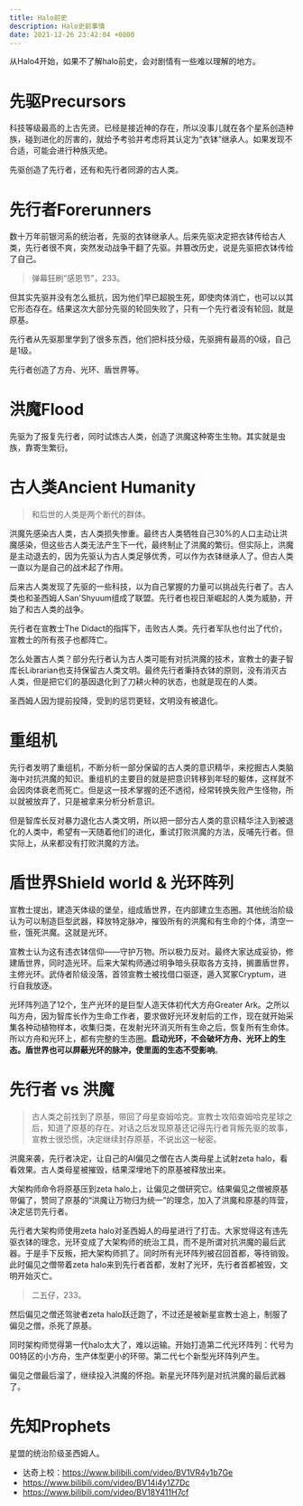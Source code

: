 ```yaml
---
title: Halo前史
description: Halo史前事情
date: 2021-12-26 23:42:04 +0800
---
```


从Halo4开始，如果不了解halo前史，会对剧情有一些难以理解的地方。

# 先驱Precursors
科技等级最高的上古先贤。已经是接近神的存在，所以没事儿就在各个星系创造种族，碰到进化的厉害的，就给予考验并考虑将其认定为“衣钵”继承人。如果发现不合适，可能会进行种族灭绝。

先驱创造了先行者，还有和先行者同源的古人类。

# 先行者Forerunners
数十万年前银河系的统治者，先驱的衣钵继承人。后来先驱决定把衣钵传给古人类，先行者很不爽，突然发动战争干翻了先驱。并篡改历史，说是先驱把衣钵传给了自己。

> 弹幕狂刷“感恩节”，233。

但其实先驱并没有怎么抵抗，因为他们早已超脱生死，即使肉体消亡，也可以以其它形态存在。结果这次大部分先驱的轮回失败了，只有一个先行者没有轮回，就是原基。

先行者从先驱那里学到了很多东西，他们把科技分级，先驱拥有最高的0级，自己是1级。

先行者创造了方舟、光环、盾世界等。

# 洪魔Flood
先驱为了报复先行者，同时试炼古人类，创造了洪魔这种寄生生物。其实就是虫族，靠寄生繁衍。

# 古人类Ancient Humanity
> 和后世的人类是两个断代的群体。

洪魔先感染古人类，古人类损失惨重。最终古人类牺牲自己30%的人口主动让洪魔感染，但这些古人类无法产生下一代，最终制止了洪魔的繁衍。但实际上，洪魔是主动退去的，因为先驱认为古人类足够优秀，可以作为衣钵继承人了。但古人类一直以为是自己的战术起了作用。

后来古人类发现了先驱的一些科技，以为自己掌握的力量可以挑战先行者了。古人类也和圣西姆人San'Shyuum组成了联盟。先行者也视日渐崛起的人类为威胁，开始了和古人类的战争。

先行者在宣教士The Didact的指挥下，击败古人类。先行者军队也付出了代价，宣教士的所有孩子也都阵亡。

怎么处置古人类？部分先行者认为古人类可能有对抗洪魔的技术，宣教士的妻子智库长Librarian也支持保留古人类文明。最终先行者秉持衣钵的原则，没有消灭古人类，但是把它们的基因退化到了刀耕火种的状态，也就是现在的人类。

圣西姆人因为提前投降，受到的惩罚更轻，文明没有被退化。

# 重组机
先行者发明了重组机，不断分析一部分保留的古人类的意识精华，来挖掘古人类脑海中对抗洪魔的知识。重组机的主要目的就是把意识转移到年轻的躯体，这样就不会因肉体衰老而死亡。但是这一技术掌握的还不透彻，经常转换失败产生怪物，所以就被放弃了，只是被拿来分析分析意识。

但是智库长反对暴力退化古人类文明，所以把一部分古人类的意识精华注入到被退化的人类中，希望有一天随着他们的进化，重试打败洪魔的方法，反哺先行者。但实际上，从来都没有打败洪魔的方法。

# 盾世界Shield world & 光环阵列
宣教士提出，建造天体级的堡垒，组成盾世界，在内部建立生态圈。其他统治阶级认为可以制造巨型武器，释放特定脉冲，摧毁所有的洪魔和有生命的个体，清空一些，饿死洪魔。这就是光环。

宣教士认为这有违衣钵信仰——守护万物。所以极力反对。最终大家达成妥协，修建盾世界，同时造光环。后来大架构师通过明争暗头获取各方支持，搁置盾世界，主修光环。武侍者阶级没落，首领宣教士被找借口驱逐，遁入冥冢Cryptum，进行自我放逐。

光环阵列造了12个，生产光环的是巨型人造天体初代大方舟Greater Ark。之所以叫方舟，因为智库长作为生命工作者，要求做好光环发射后的工作，现在就开始采集各种动植物样本，收集归类，在发射光环消灭所有生命之后，恢复所有生命体。所以方舟和光环上，都有完整的生态圈。**启动光环，不会破坏方舟、光环上的生态。盾世界也可以屏蔽光环的脉冲，使里面的生态不受影响**。

# 先行者 vs 洪魔
> 古人类之前找到了原基，带回了母星查姆哈克。宣教士攻陷查姆哈克星球之后，知道了原基的存在。对话之后发现原基还记得先行者背叛先驱的故事，宣教士很恐慌，决定继续封存原基，不说出这一秘密。

洪魔来袭，先行者决定，让自己的AI偏见之僧在古人类母星上试射zeta halo，看看效果。古人类母星被摧毁，结果深埋地下的原基被释放出来。

大架构师命令将原基压到zeta halo上，让偏见之僧研究它。结果偏见之僧被原基带偏了，赞同了原基的“洪魔让万物归为统一”的理念，加入了洪魔和原基的阵营，决定惩罚先行者。

先行者大架构师使用zeta halo对圣西姆人的母星进行了打击。大家觉得这有违先驱衣钵的理念，光环变成了大架构师的统治工具，而不是所谓对抗洪魔的最后武器。于是手下反叛，把大架构师抓了。同时所有光环阵列被召回首都，等待销毁。此时偏见之僧带着zeta halo来到先行者首都，发射了光环，先行者首都被毁，文明开始灭亡。

> 二五仔，233。

然后偏见之僧还驾驶者zeta halo跃迁跑了，不过还是被新星宣教士追上，制服了偏见之僧，杀死了原基。

同时架构师觉得第一代halo太大了，难以运输。开始打造第二代光环阵列：代号为00特区的小方舟，生产体型更小的环带。第二代七个新型光环阵列产生。

偏见之僧最后溜了，继续投入洪魔的怀抱。新星光环阵列是对抗洪魔的最后武器了。

# 先知Prophets
星盟的统治阶级圣西姆人。

- 达奇上校：https://www.bilibili.com/video/BV1VR4y1b7Ge
- https://www.bilibili.com/video/BV14i4y1Z7Dc
- https://www.bilibili.com/video/BV18Y411H7cf



